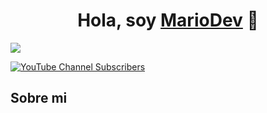 <div align="center">
<h1 align="center">Hola, soy <a href="https://www.mariodev.es">MarioDev</a> 👋</h1>
</div>
<img src="https://www.canva.com/design/DAGga4_Sa50/87PT6RLRK6JFchNyIReaSQ/view?utm_content=DAGga4_Sa50&utm_campaign=designshare&utm_medium=link2&utm_source=uniquelinks&utlId=h92c5221172">

[![YouTube Channel Subscribers](https://img.shields.io/youtube/channel/subscribers/UCIjEgHA1vatSR2K4rfcdNRg?style=social)](https://youtube.com/aristidevs?sub_confirmation=1)

## Sobre mi
